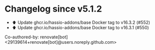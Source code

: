 # Changelog since v5.1.2
- ⬆️ Update ghcr.io/hassio-addons/base Docker tag to v16.3.2 (#552) 
- ⬆️ Update ghcr.io/hassio-addons/base Docker tag to v16.3.1 (#550)

Co-authored-by: renovate[bot] <29139614+renovate[bot]@users.noreply.github.com> 
